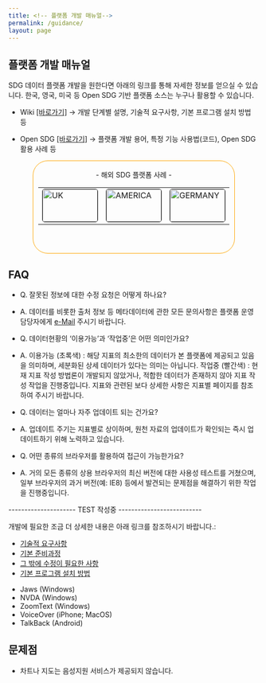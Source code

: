 ```yaml
---
title: <!-- 플랫폼 개발 매뉴얼-->
permalink: /guidance/
layout: page
---
```

## 플랫폼 개발 매뉴얼

SDG 데이터 플랫폼 개발을 원한다면 아래의 링크를 통해 자세한 정보를 얻으실 수 있습니다.
한국, 영국, 미국 등 Open SDG 기반 플랫폼 소스는 누구나 활용할 수 있습니다.

* Wiki [[바로가기]](https://github.com/kostat-sdg-kor/sdg-indicators/wiki)
 → 개발 단계별 설명, 기술적 요구사항, 기본 프로그램 설치 방법 등

* Open SDG [[바로가기]](https://open-sdg.readthedocs.io/)
 → 플랫폼 개발 용어, 특정 기능 사용법(코드), Open SDG 활용 사례 등


<div align="center">
<div align="center" style="width:80%; height: 185px; border: 1px solid orange; border-radius: 30px 30px 30px 30px;">
<br/>
- 해외 SDG 플랫폼 사례 -
<br/>

<table border="0" style="width:95%; height: 135px;">
  <tr>
  <td>
  <a href="https://sustainabledevelopment-uk.github.io">
  <img style="border:1px solid black; border-radius : 5px 5px 5px 5px; width:110px; height:65px;" src="https://kostat-sdg-kor.github.io/sdg-indicators/public/uk.png" alt="UK"/>
  </a>
 </td>

  <td>
  <a href="https://sdg.data.gov">
    <img style="border:1px solid black; border-radius : 5px 5px 5px 5px; width:110px; height:65px;"  src="https://kostat-sdg-kor.github.io/sdg-indicators/public/america.png" alt="AMERICA"/>
    </a>
  </td>
  
  <td>
  <a href="https://sustainabledevelopment-germany.github.io">
    <img style="border:1px solid black; border-radius : 5px 5px 5px 5px; width:110px; height:65px;"  src="https://kostat-sdg-kor.github.io/sdg-indicators/public/germany.png" alt="GERMANY"/>
    </a>
  </td>

  <td>
  <a href="https://irelandsdg.geohive.ie/">
    <img style="border:1px solid black; border-radius : 5px 5px 5px 5px; width:110px; height:65px;"  src="https://kostat-sdg-kor.github.io/sdg-indicators/public/pol.png" alt="POL"/>
    </a>
  </td>

  <td>
  <a href="https://sdg.gov.pl/">
    <img style="border:1px solid black; border-radius : 5px 5px 5px 5px; width:110px; height:65px;"  src="https://kostat-sdg-kor.github.io/sdg-indicators/public/Ireland.png" alt="IRE"/>
    </a>
  </td>

  </tr>

</table>

</div>
</div>





## FAQ

- Q. 잘못된 정보에 대한 수정 요청은 어떻게 하나요?
- A. 데이터를 비롯한 출처 정보 등 메타데이터에 관한 모든 문의사항은 플랫폼 운영 담당자에게 [e-Mail](mailto:{{site.email_contacts.functional}}) 주시기 바랍니다.

- Q. 데이터현황의 ‘이용가능’과 ‘작업중’은 어떤 의미인가요?
- A. 이용가능 (초록색) : 해당 지표의 최소한의 데이터가 본 플랫폼에 제공되고 있음을 의미하며, 세분화된 상세 데이터가 있다는 의미는 아닙니다.
작업중 (빨간색) : 현재 지표 작성 방법론이 개발되지 않았거나, 적합한 데이터가 존재하지 않아 지표 작성 작업을 진행중입니다.
지표와 관련된 보다 상세한 사항은 지표별 페이지를 참조하여 주시기 바랍니다.

- Q. 데이터는 얼마나 자주 업데이트 되는 건가요?
- A. 업데이트 주기는 지표별로 상이하며, 원천 자료의 업데이트가 확인되는 즉시 업데이트하기 위해 노력하고 있습니다.

- Q. 어떤 종류의 브라우저를 활용하여 접근이 가능한가요?
- A. 거의 모든 종류의 상용 브라우저의 최신 버전에 대한 사용성 테스트를 거쳤으며, 일부 브라우저의 과거 버전(예: IE8) 등에서 발견되는 문제점을 해결하기 위한 작업을 진행중입니다. 




--------------------- TEST 작성중 --------------------------


개발에 필요한 조금 더 상세한 내용은 아래 링크를 참조하시기 바랍니다.:
-	<a href="https://github.com/kostat-sdg-kor/sdg-indicators/wiki/Required-skill-sets" onClick='ga("send", "event", "Guidance", "wiki", "required skill set")'>기술적 요구사항</a>
-	<a href="https://github.com/kostat-sdg-kor/sdg-indicators/wiki/How-do-we-create-our-own-NRP" onClick='ga("send", "event", "Guidance", "wiki", "how do we create our own nrp")'>기본 준비과정</a>
-	<a href="https://github.com/kostat-sdg-kor/sdg-indicators/wiki/What-do-we-need-to-change" onClick='ga("send", "event", "Guidance", "wiki", "what do we need to change")'>그 밖에 수정이 필요한 사항</a>
-	<a href="https://github.com/kostat-sdg-kor/sdg-indicators/wiki/Development-installation-instructions" onClick='ga("send", "event", "Guidance", "wiki", "development installation instructions")'>기본 프로그램 설치 방법</a>


* Jaws (Windows)
* NVDA (Windows)
* ZoomText (Windows)
* VoiceOver (iPhone; MacOS)
* TalkBack (Android)

## 문제점
* 차트나 지도는 음성지원 서비스가 제공되지 않습니다.

